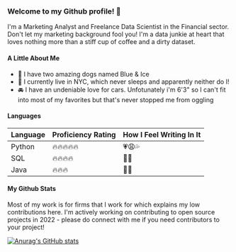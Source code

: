 ### Welcome to my Github profile! 👋

I'm a Marketing Analyst and Freelance Data Scientist in the Financial sector. Don't let my marketing background fool you! I'm a data junkie at heart that loves nothing more than a stiff cup of coffee and a dirty dataset.

#### A Little About Me

- :dog: I have two amazing dogs named Blue & Ice
- :city_sunset: I currently live in NYC, which never sleeps and apparently neither do I!
- :oncoming_automobile: I have an undeniable love for cars. Unfotunately i'm 6'3" so I can't fit into most of my favorites but that's never stopped me from oggling

#### Languages

| Language | Proficiency Rating             | How I Feel Writing In It         |
|----------|--------------------------------|----------------------------------|
| Python   | :fire::fire::fire::fire::fire: | :heartpulse::weary::sweat_drops: |
| SQL      | :fire::fire::fire::fire:       | :clap::sunglasses:               |
| Java     | :fire::fire::fire:             | :muscle::triumph:                |

#### My Github Stats

Most of my work is for firms that I work for which explains my low contributions here. I'm actively working on contributing to open source projects in 2022 - please do connect with me if you need contributors to your project! 

[![Anurag's GitHub stats](https://github-readme-stats.vercel.app/api?username=xvrgill)](https://github.com/anuraghazra/github-readme-stats)

#### 

<!--
**xvrgill/xvrgill** is a ✨ _special_ ✨ repository because its `README.md` (this file) appears on your GitHub profile.

Here are some ideas to get you started:

- 🔭 I’m currently working on ...
- 🌱 I’m currently learning ...
- 👯 I’m looking to collaborate on ...
- 🤔 I’m looking for help with ...
- 💬 Ask me about ...
- 📫 How to reach me: ...
- 😄 Pronouns: ...
- ⚡ Fun fact: ...
-->
